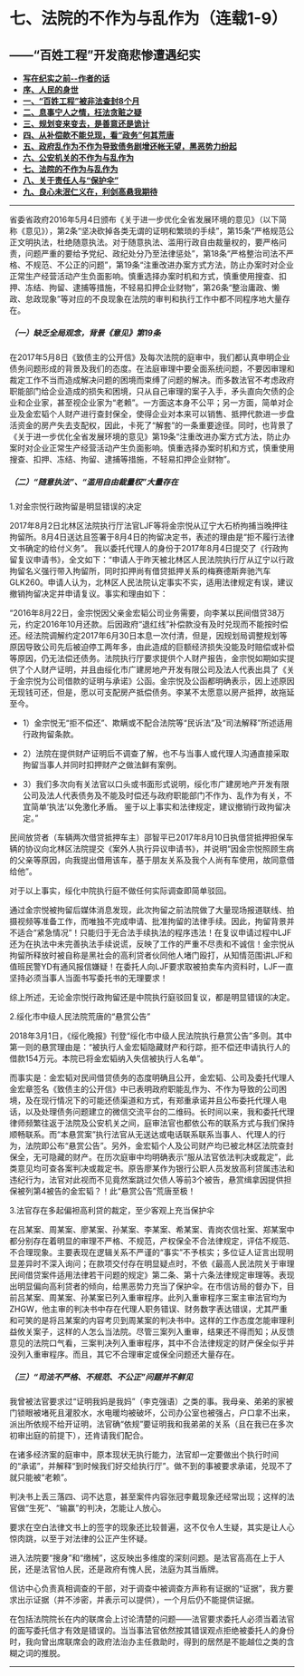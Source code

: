 # 七、法院的不作为与乱作为（连载1-9）

## ——“百姓工程”开发商悲惨遭遇纪实

- [**写在纪实之前--作者的话**]((https://jinhzh.github.io/index.html))
- [**序、人民的身世**](https://jinhzh.github.io/0.html)
- [**一、“百姓工程”被非法查封8个月**](https://jinhzh.github.io/1.html)
- [**二、息事宁人之情，枉法贪赃之疑**](https://jinhzh.github.io/2.html)
- [**三、规划变来变去，是善意还是诡计**](https://jinhzh.github.io/3.html)
- [**四、从补偿款不能兑现，看“政务”何其荒唐**](https://jinhzh.github.io/4.html)
- [**五、政府乱作为不作为导致债务剧增还帐无望，黑恶势力纷起**](https://jinhzh.github.io/5.html)
- [**六、公安机关的不作为与乱作为**](https://jinhzh.github.io/6.html)
- [**七、法院的不作为与乱作为**](https://jinhzh.github.io/7.html)
- [**八、关于责任人与“保护伞”**](https://jinhzh.github.io/8.html)
- [**九、良心未泯仁义在，利剑高悬我期待**](https://jinhzh.github.io/9.html)

---

省委省政府2016年5月4日颁布《关于进一步优化全省发展环境的意见》（以下简称《意见》），第2条“坚决砍掉各类无谓的证明和繁琐的手续”，第15条“严格规范公正文明执法，杜绝随意执法。对于随意执法、滥用行政自由裁量权的，要严格问责，问题严重的要给予党纪、政纪处分乃至法律惩处”，第18条“严格整治司法不严格、不规范、不公正的问题”，第19条“注重改进办案方式方法，防止办案时对企业正常生产经营活动产生负面影响。慎重选择办案时机和方式，慎重使用搜查、扣押、冻结、拘留、逮捕等措施，不轻易扣押企业财物”，第26条“整治庸政、懒政、怠政现象”等对应的不良现象在法院的审判和执行工作中都不同程序地大量存在。

##### （一）缺乏全局观念，背景《意见》第19条

在2017年5月8日《致债主的公开信》及每次法院的庭审中，我们都认真申明企业债务问题形成的背景及我们的态度。在法庭审理中要全面系统问题，不要因审理和裁定工作不当而造成解决问题的困境而束缚了问题的解决。而多数法官不考虑政府职能部门给企业造成的损失和困境，只从自己审理的案子入手，矛头直向欠债的企业和企业家，甚至视企业家为“老赖”。一方面这本身不公平；另一方面，简单对企业及金宏韬个人财产进行查封保全，使得企业对本来可以销售、抵押代款进一步盘活资金的房产失去支配权，因此，卡死了“解套”的一条重要途径。同时，也背景了《关于进一步优化全省发展环境的意见》第19条“注重改进办案方式方法，防止办案时对企业正常生产经营活动产生负面影响。慎重选择办案时机和方式，慎重使用搜查、扣押、冻结、拘留、逮捕等措施，不轻易扣押企业财物”。

##### （二）“随意执法”、“滥用自由裁量权”大量存在

1.对金宗悦行政拘留是明显错误的决定

2017年8月2日北林区法院执行厅法官LJF等将金宗悦从辽宁大石桥拘捕当晚押往拘留所。8月4日送达且签署于8月4日的拘留决定书，表述的理由是“拒不履行法律文书确定的给付义务”。
我以委托代理人的身份于2017年8月4日提交了《行政拘留复议申请书》，全文如下：“申请人于昨天被北林区人民法院执行厅从辽宁以行政拘留名义强行带入拘留所，同时扣押尚有借贷抵押关系的梅赛德斯奔驰汽车GLK260。申请人认为，北林区人民法院认定事实不实，适用法律规定有误，建议撤销拘留决定并申请复议。事实和理由如下：

“2016年8月22日，金宗悦因父亲金宏韬公司业务需要，向李某以民间借贷38万元，约定2016年10月还款。后因政府“退红线”补偿款没有及时兑现而不能按时偿还。经法院调解约定2017年6月30日本息一次付清，但是，因规划局调整规划等原因导致公司先后被迫停工两年多，由此造成的巨额经济损失没能及时赔偿或补偿等原因，仍无法偿还债务。法院执行厅要求提供个人财产报告，金宗悦如期如实提供了个人财产证明，并且由绥化市广建房地产开发有限公司及法人代表出具了《关于金宗悦为公司借款的证明与承诺》公函。金宗悦及公函都明确表示，因上述原因无现钱可还，但是，愿以可支配房产抵偿债务。李某不太愿意以房产抵押，故拖延至今。

- 1）金宗悦无“拒不偿还”、欺瞒或不配合法院等“民诉法”及“司法解释”所述适用行政拘留条款。

- 2）法院在提供财产证明后不调查了解，也不与当事人或代理人沟通直接采取拘留当事人并同时扣押财产之做法鲜有案例。

- 3）我们多次向有关法官以口头或书面形式说明，绥化市广建房地产开发有限公司及法人代表债务及不能及时偿还与政府职能部门不作为、乱作为有关，不宜简单‘执法’以免激化矛盾。
鉴于以上事实和法律规定，建议撤销行政拘留决定。”

民间放贷者（车辆两次借贷抵押车主）邵智平已2017年8月10日执借贷抵押担保车辆的协议向北林区法院提交《案外人执行异议申请书》，并说明“因金宗悦照顾生病的父亲等原因，向我提出借用该车，基于朋友关系及我个人尚有车使用，故同意借给他”。

对于以上事实，绥化中院执行庭不做任何实际调查即简单驳回。

通过金宗悦被拘留后媒体消息发现，此次拘留之前法院做了大量现场报道联线、拍摄视频等准备工作，而唯独不完成申请、批准拘留的法律手续。因此，拘留背景并不适合“紧急情况”！只能归于无合法手续执法的程序违法！在复议申请过程中LJF还为在执法中未完善执法手续说谎，反映了工作的严重不尽责和不诚信！金宗悦从拘留所释放时被自称是黑社会的高利贷者伙同他人堵门殴打，从知情范围讲LJF和值班民警YD有通风报信嫌疑！在委托人向LJF要求取被拍卖车内资料时，LJF一直坚持必须当事人当面书写委托书的无理要求！

综上所述，无论金宗悦行政拘留还是中院执行庭驳回复议，都是明显错误的决定。

2.绥化市中级人民法院荒唐的“悬赏公告”

2018年3月1日，《绥化晚报》刊登“绥化市中级人民法院执行悬赏公告”多则。其中第一则的悬赏理由是：“被执行人金宏韬隐藏财产和行踪，拒不偿还申请执行人的借款154万元。本院已将金宏韬纳入失信被执行人名单”。

而事实是：金宏韬对民间借贷债务的态度明确且公开，金宏韬、公司及委托代理人金宏章签名《致债主的公开信》中已表明政府职能乱作为、不作为导致的公司困境，及在现行情况下的可能还债渠道和方式，有郑重承诺并且公布委托代理人电话，以及处理债务问题建立的微信交流平台的二维码。长时间以来，我和委托代理律师频繁往返于法院及公安机关之间，庭审法官也都依公布的联系方式与我们保持顺畅联系。而“本悬赏案”执行法官从无送达或电话联系联系当事人、代理人的行为，法院即公布“悬赏公告”。另外，金宏韬个人及公司财产均已被北林区法院查封保全，无可隐藏的财产。在历次庭审中均明确表示“服从法官依法判决或裁定”，此类意见均可查各案判决或裁定书。原告廖某作为银行公职人员发放高利贷属违法和违纪行为，法官对此视而不见竟然案跳过欠债人等前3个被告，悬赏缉拿因提供担保被列第4被告的金宏韬？！此“悬赏公告”荒唐至极！

3.法官存在多起偏袒高利贷的裁定，至少客观上充当保护伞

在吕某案、周某案、廖某案、孙某案、李某案、希某案、青岗农信社案、郑某案中都分别存在着明显的审理不严格、不规范，产权保全不合法律规定，评估不规范、不合理现象。主要表现在逻辑关系不严谨的“事实”不予核实；多位证人证言出现明显差异时不深入询问；在款项交付存在明显疑点时，不依《最高人民法院关于审理民间借贷案件适用法律若干问题的规定》第二条、第十六条法律规定审理等。表现出明显偏向高利贷者的倾向，给黒恶势力充当了保护伞。在市信访局的督办下，目前吕某案、周某案、孙某案已列入重审程序。此列入重审程序三案主审法官均为ZHGW，他主审的判决书中存在代理人职务错误、财务数字表达错误，尤其严重和可笑的是将吕某案的内容考贝到周某案的判决书中。这样的工作态度怎能审理利益攸关案子，这样的人怎么当法院。尽管三案列入重审，结果还不得而知；从反馈意见的法院口气看，三案判决列入重审程序，其中不合法律规定的财产保全似乎并没列入重审程序。而且，其它不合理审定或保全问题还大量存在。

##### （三）“司法不严格、不规范、不公正”问题并不鲜见

我曾被法官要求过“证明我妈是我妈”（李克强语）之类的事。我母亲、弟弟的家被门锁眼被堵死且灌胶水，水电暖均被破坏，公司办公室也被强占，户口拿不出来，派出所依规不给开证明，法官确“依规”要证明我和我弟弟的关系（且在我已在多次初审出庭的前提下），还肯请我们配合。

在诸多经济案的庭审中，原本现状无执行能力，法官却一定要做出个执行时间的“承诺”，并解释“到时候我们好交给执行厅”。做不到的事被要求承诺，兑现不了就只能被“老赖”。

判决书上丢三落四、词不达意，甚至案件内容张冠李戴现象还经常出现；这样的法官做“生死”、“输赢”的判决，怎能让人放心。

要求在空白法律文书上的签字的现象还比较普遍，这不仅令人生疑，其实是让人心惊肉跳，以至于对法律的公正产生怀疑。

进入法院要“搜身”和“缴械”，这反映出多维度的深刻问题。是法官高高在上于人民，还是法官怕人民，还是政府有愧人民，法庭为其当盾牌。

信访中心负责真相调查的干部，对于调查中被调查方声称有证据的“证据”，我方要求出示证据（并不涉密，并表示可以提供），一个月后仍不能提供证据。

在包括法院院长在内的联席会上讨论清楚的问题——法官要求委托人必须当着法官的面写委托信才有效是错误的。当当事法官依然按其错误观点拒绝被委托人的身份时，我向曾出席联席会的政府法治办主任救助时，得到的居然是不能越位之类的含糊之词的推脱。

---

